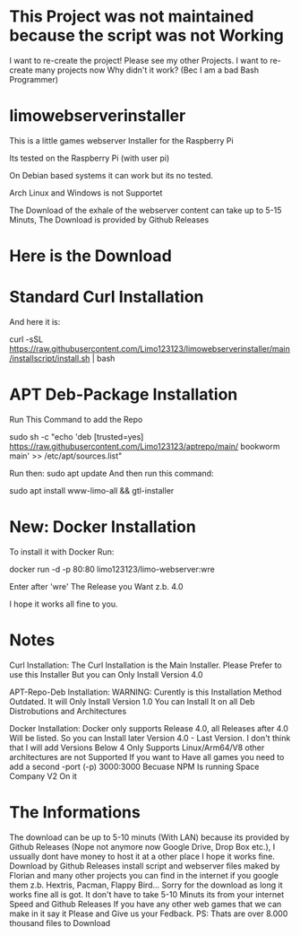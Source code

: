 # This Project was not maintained because the script was not Working

I want to re-create the project!
Please see my other Projects.
I want to re-create many projects now
Why didn't it work? (Bec I am a bad Bash Programmer)

# limowebserverinstaller
This is a little games webserver Installer for the Raspberry Pi

Its tested on the Raspberry Pi (with user pi)

On Debian based systems it can work but its no tested.

Arch Linux and Windows is not Supportet 

The Download of the exhale of the webserver content can take up to 5-15 Minuts, The Download is provided by Github Releases

# Here is the Download

# Standard Curl Installation
And here it is:


curl -sSL https://raw.githubusercontent.com/Limo123123/limowebserverinstaller/main/installscript/install.sh | bash


# APT Deb-Package Installation
Run This Command to add the Repo

sudo sh -c "echo 'deb [trusted=yes] https://raw.githubusercontent.com/Limo123123/aptrepo/main/ bookworm main' >> /etc/apt/sources.list"


Run then: sudo apt update 
And then run this command:


sudo apt install www-limo-all && gtl-installer

# New: Docker Installation

To install it with Docker Run:

docker run -d -p 80:80 limo123123/limo-webserver:wre

Enter after 'wre' The Release you Want z.b. 4.0

I hope it works all fine to you.

# Notes

Curl Installation:
The Curl Installation is the Main Installer. Please Prefer to use this Installer
But you can Only Install Version 4.0

APT-Repo-Deb Installation:
WARNING: Curently is this Installation Method Outdated. It will Only Install Version 1.0
You can Install It on all Deb Distrobutions and Architectures

Docker Installation:
Docker only supports Release 4.0, all Releases after 4.0 Will be listed.
So you can Install later Version 4.0 - Last Version.
I don't think that I will add Versions Below 4
Only Supports Linux/Arm64/V8 other architectures are not Supported
If you want to Have all games you need to add a second -port (-p) 3000:3000
Becuase NPM Is running Space Company V2 On it


# The Informations
The download can be up to 5-10 minuts (With LAN) because its provided by Github Releases (Nope not anymore now Google Drive, Drop Box etc.), I ussually dont have money to host it at a other place I hope it works fine.
Download by Github Releases
install script and webserver files maked by Florian and many other projects you can find in the internet if you google them z.b. Hextris, Pacman, Flappy Bird...
Sorry for the download as long it works fine all is got. It don't have to take 5-10 Minuts its from your internet Speed and Github Releases
If you have any other web games that we can make in it say it Please and Give us your Fedback.
PS: Thats are over 8.000 thousand files to Download
